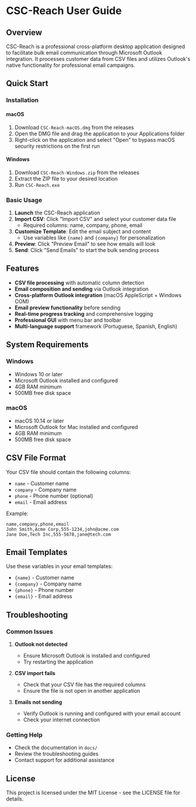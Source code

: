 # CSC-Reach User Guide

## Overview

CSC-Reach is a professional cross-platform desktop application designed to facilitate bulk email communication through Microsoft Outlook integration. It processes customer data from CSV files and utilizes Outlook's native functionality for professional email campaigns.

## Quick Start

### Installation

#### macOS
1. Download `CSC-Reach-macOS.dmg` from the releases
2. Open the DMG file and drag the application to your Applications folder
3. Right-click on the application and select "Open" to bypass macOS security restrictions on the first run

#### Windows
1. Download `CSC-Reach-Windows.zip` from the releases
2. Extract the ZIP file to your desired location
3. Run `CSC-Reach.exe`

### Basic Usage

1. **Launch** the CSC-Reach application
2. **Import CSV**: Click "Import CSV" and select your customer data file
   - Required columns: name, company, phone, email
3. **Customize Template**: Edit the email subject and content
   - Use variables like `{name}` and `{company}` for personalization
4. **Preview**: Click "Preview Email" to see how emails will look
5. **Send**: Click "Send Emails" to start the bulk sending process

## Features

- **CSV file processing** with automatic column detection
- **Email composition and sending** via Outlook integration
- **Cross-platform Outlook integration** (macOS AppleScript + Windows COM)
- **Email preview functionality** before sending
- **Real-time progress tracking** and comprehensive logging
- **Professional GUI** with menu bar and toolbar
- **Multi-language support** framework (Portuguese, Spanish, English)

## System Requirements

### Windows
- Windows 10 or later
- Microsoft Outlook installed and configured
- 4GB RAM minimum
- 500MB free disk space

### macOS
- macOS 10.14 or later
- Microsoft Outlook for Mac installed and configured
- 4GB RAM minimum
- 500MB free disk space

## CSV File Format

Your CSV file should contain the following columns:
- `name` - Customer name
- `company` - Company name
- `phone` - Phone number (optional)
- `email` - Email address

Example:
```csv
name,company,phone,email
John Smith,Acme Corp,555-1234,john@acme.com
Jane Doe,Tech Inc,555-5678,jane@tech.com
```

## Email Templates

Use these variables in your email templates:
- `{name}` - Customer name
- `{company}` - Company name
- `{phone}` - Phone number
- `{email}` - Email address

## Troubleshooting

### Common Issues

1. **Outlook not detected**
   - Ensure Microsoft Outlook is installed and configured
   - Try restarting the application

2. **CSV import fails**
   - Check that your CSV file has the required columns
   - Ensure the file is not open in another application

3. **Emails not sending**
   - Verify Outlook is running and configured with your email account
   - Check your internet connection

### Getting Help

- Check the documentation in `docs/`
- Review the troubleshooting guides
- Contact support for additional assistance

## License

This project is licensed under the MIT License - see the LICENSE file for details.
